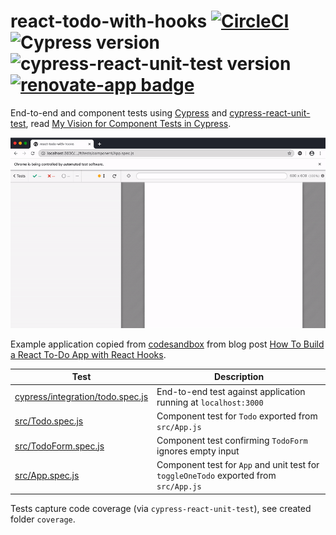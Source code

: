 # react-todo-with-hooks [![CircleCI](https://circleci.com/gh/bahmutov/react-todo-with-hooks/tree/master.svg?style=svg)](https://circleci.com/gh/bahmutov/react-todo-with-hooks/tree/master) ![Cypress version](https://img.shields.io/badge/cypress-4.8.0-brightgreen) ![cypress-react-unit-test version](https://img.shields.io/badge/cypress--react--unit--test-4.6.0-brightgreen) [![renovate-app badge][renovate-badge]][renovate-app]

End-to-end and component tests using [Cypress](http://github.com/cypress-io/cypress) and [cypress-react-unit-test](https://github.com/bahmutov/cypress-react-unit-test), read [My Vision for Component Tests in Cypress](https://glebbahmutov.com/blog/my-vision-for-component-tests/).

![App component test](images/app-test.gif)

Example application copied from [codesandbox](https://codesandbox.io/s/oj3qm2zq06) from blog post [How To Build a React To-Do App with React Hooks](https://www.digitalocean.com/community/tutorials/how-to-build-a-react-to-do-app-with-react-hooks).

Test | Description
--- | ---
[cypress/integration/todo.spec.js](cypress/integration/todo.spec.js) | End-to-end test against application running at `localhost:3000`
[src/Todo.spec.js](src/Todo.spec.js) | Component test for `Todo` exported from `src/App.js`
[src/TodoForm.spec.js](src/TodoForm.spec.js) | Component test confirming `TodoForm` ignores empty input
[src/App.spec.js](src/App.spec.js) | Component test for `App` and unit test for `toggleOneTodo` exported from `src/App.js`

Tests capture code coverage (via `cypress-react-unit-test`), see created folder `coverage`.

[renovate-badge]: https://img.shields.io/badge/renovate-app-blue.svg
[renovate-app]: https://renovateapp.com/
